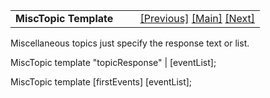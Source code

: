 <table width="100%" data-border="0" data-cellspacing="0"
data-cellpadding="3" data-bgcolor="#C0C0C0">
<colgroup>
<col style="width: 50%" />
<col style="width: 50%" />
</colgroup>
<tbody>
<tr>
<td style="text-align: left;"><strong>MiscTopic Template<br />
</strong></td>
<td style="text-align: right;"><a
href="menutopicitemtemplate.htm">[Previous]</a> <a
href="generalintroduction.htm">[Main]</a> <a
href="multiloctemplate.htm">[Next]</a></td>
</tr>
</tbody>
</table>

  
Miscellaneous topics just specify the response text or list.  
  
MiscTopic template "topicResponse" \| \[eventList\];   
  
MiscTopic template \[firstEvents\] \[eventList\];   
  
